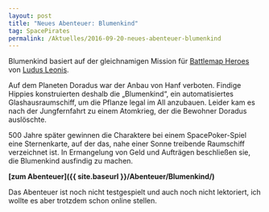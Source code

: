 ```yaml
---
layout: post
title: "Neues Abenteuer: Blumenkind"
tag: SpacePirates
permalink: /Aktuelles/2016-09-20-neues-abenteuer-blumenkind
---
```


Blumenkind basiert auf der gleichnamigen Mission für [Battlemap Heroes ](http://ludus-leonis.com/battlemap-heroes/)von [Ludus Leonis](http://ludus-leonis.com/).

Auf dem Planeten Doradus war der Anbau von Hanf verboten. Findige Hippies konstruierten deshalb die &bdquo;Blumenkind&ldquo;, ein automatisiertes Glashausraumschiff, um die Pflanze legal im All anzubauen. Leider kam es nach der Jungfernfahrt zu einem Atomkrieg, der die Bewohner Doradus auslöschte.

500 Jahre später gewinnen die Charaktere bei einem SpacePoker-Spiel eine Sternenkarte, auf der das, nahe einer Sonne treibende Raumschiff verzeichnet ist. In Ermangelung von Geld und Aufträgen beschließen sie, die Blumenkind ausfindig zu machen.

**[zum Abenteuer]({{ site.baseurl }}/Abenteuer/Blumenkind/)**

Das Abenteuer ist noch nicht testgespielt und auch noch nicht lektoriert, ich wollte es aber trotzdem schon online stellen.
